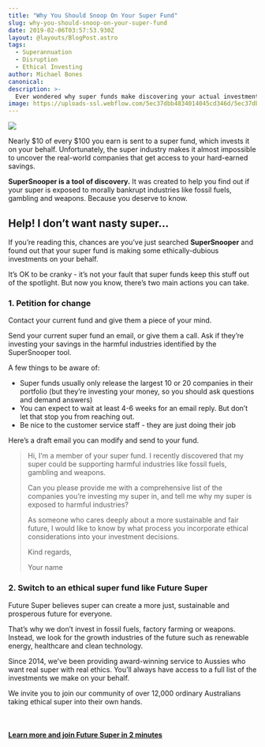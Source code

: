 ```yaml
---
title: "Why You Should Snoop On Your Super Fund"
slug: why-you-should-snoop-on-your-super-fund
date: 2019-02-06T03:57:53.930Z
layout: @layouts/BlogPost.astro
tags:
  - Superannuation
  - Disruption
  - Ethical Investing
author: Michael Bones
canonical:
description: >-
  Ever wondered why super funds make discovering your actual investments so hard? We think you should know what you’re money’s being invested in. Here’s why.
image: https://uploads-ssl.webflow.com/5ec37dbb4834014045cd346d/5ec37dbc4834016f89cd3d7b_why-snoop-your-super-OG-tiny.jpg
---
```


![](https://uploads-ssl.webflow.com/5ec37dbb4834014045cd346d/5ec37dbc4834016f89cd3d7b_why-snoop-your-super-OG-tiny.jpg)

Nearly $10 of every $100 you earn is sent to a super fund, which invests it on your behalf. Unfortunately, the super industry makes it almost impossible to uncover the real-world companies that get access to your hard-earned savings. **‍**

**SuperSnooper is a tool of discovery.** It was created to help you find out if your super is exposed to morally bankrupt industries like fossil fuels, gambling and weapons. Because you deserve to know.

## Help! I don’t want nasty super...

If you’re reading this, chances are you’ve just searched **SuperSnooper** and found out that your super fund is making some ethically-dubious investments on your behalf.

It’s OK to be cranky - it’s not your fault that super funds keep this stuff out of the spotlight. But now you know, there’s two main actions you can take.

### 1\. Petition for change

Contact your current fund and give them a piece of your mind.

Send your current super fund an email, or give them a call. Ask if they’re investing your savings in the harmful industries identified by the SuperSnooper tool.

A few things to be aware of:

- Super funds usually only release the largest 10 or 20 companies in their portfolio (but they’re investing your money, so you should ask questions and demand answers)
- You can expect to wait at least 4-6 weeks for an email reply. But don’t let that stop you from reaching out.
- Be nice to the customer service staff - they are just doing their job

Here’s a draft email you can modify and send to your fund.

> Hi,
> I’m a member of your super fund. I recently discovered that my super could be supporting harmful industries like fossil fuels, gambling and weapons.
>
> Can you please provide me with a comprehensive list of the companies you’re investing my super in, and tell me why my super is exposed to harmful industries?
>
> As someone who cares deeply about a more sustainable and fair future, I would like to know by what process you incorporate ethical considerations into your investment decisions.
>
> Kind regards,
>
> Your name

### 2\. Switch to an ethical super fund like Future Super

Future Super believes super can create a more just, sustainable and prosperous future for everyone.

That’s why we don’t invest in fossil fuels, factory farming or weapons. Instead, we look for the growth industries of the future such as renewable energy, healthcare and clean technology.

Since 2014, we’ve been providing award-winning service to Aussies who want real super with real ethics. You’ll always have access to a full list of the investments we make on your behalf.

We invite you to join our community of over 12,000 ordinary Australians taking ethical super into their own hands.

‍

#### [Learn more and join Future Super in 2 minutes](https://switch.myfuturesuper.com.au/shift/super-snooper-join?utm_campaign=SuperSnooper2019&utm_medium=Website&utm_source=FSBlog)
